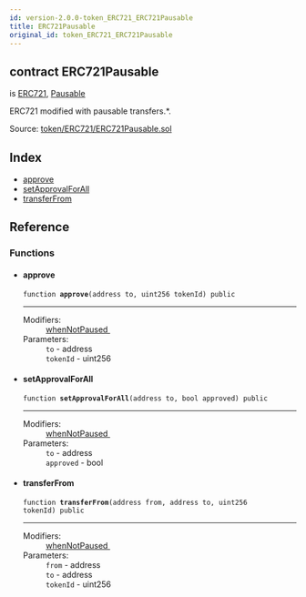 ```yaml
---
id: version-2.0.0-token_ERC721_ERC721Pausable
title: ERC721Pausable
original_id: token_ERC721_ERC721Pausable
---
```


<div class="contract-doc"><div class="contract"><h2 class="contract-header"><span class="contract-kind">contract</span> ERC721Pausable</h2><p class="base-contracts"><span>is</span> <a href="token_ERC721_ERC721.html">ERC721</a><span>, </span><a href="lifecycle_Pausable.html">Pausable</a></p><p class="description">ERC721 modified with pausable transfers.*.</p><div class="source">Source: <a href="https://github.com/OpenZeppelin/zeppelin-solidity/blob/v2.0.0/contracts/token/ERC721/ERC721Pausable.sol" target="_blank">token/ERC721/ERC721Pausable.sol</a></div></div><div class="index"><h2>Index</h2><ul><li><a href="token_ERC721_ERC721Pausable.html#approve">approve</a></li><li><a href="token_ERC721_ERC721Pausable.html#setApprovalForAll">setApprovalForAll</a></li><li><a href="token_ERC721_ERC721Pausable.html#transferFrom">transferFrom</a></li></ul></div><div class="reference"><h2>Reference</h2><div class="functions"><h3>Functions</h3><ul><li><div class="item function"><span id="approve" class="anchor-marker"></span><h4 class="name">approve</h4><div class="body"><code class="signature">function <strong>approve</strong><span>(address to, uint256 tokenId) </span><span>public </span></code><hr/><dl><dt><span class="label-modifiers">Modifiers:</span></dt><dd><a href="lifecycle_Pausable.html#whenNotPaused">whenNotPaused </a></dd><dt><span class="label-parameters">Parameters:</span></dt><dd><div><code>to</code> - address</div><div><code>tokenId</code> - uint256</div></dd></dl></div></div></li><li><div class="item function"><span id="setApprovalForAll" class="anchor-marker"></span><h4 class="name">setApprovalForAll</h4><div class="body"><code class="signature">function <strong>setApprovalForAll</strong><span>(address to, bool approved) </span><span>public </span></code><hr/><dl><dt><span class="label-modifiers">Modifiers:</span></dt><dd><a href="lifecycle_Pausable.html#whenNotPaused">whenNotPaused </a></dd><dt><span class="label-parameters">Parameters:</span></dt><dd><div><code>to</code> - address</div><div><code>approved</code> - bool</div></dd></dl></div></div></li><li><div class="item function"><span id="transferFrom" class="anchor-marker"></span><h4 class="name">transferFrom</h4><div class="body"><code class="signature">function <strong>transferFrom</strong><span>(address from, address to, uint256 tokenId) </span><span>public </span></code><hr/><dl><dt><span class="label-modifiers">Modifiers:</span></dt><dd><a href="lifecycle_Pausable.html#whenNotPaused">whenNotPaused </a></dd><dt><span class="label-parameters">Parameters:</span></dt><dd><div><code>from</code> - address</div><div><code>to</code> - address</div><div><code>tokenId</code> - uint256</div></dd></dl></div></div></li></ul></div></div></div>
